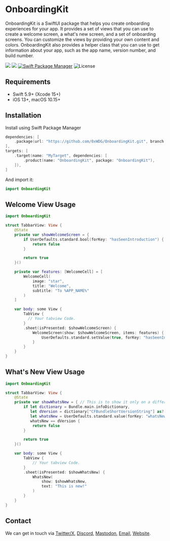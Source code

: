 # OnboardingKit

OnboardingKit is a SwiftUI package that helps you create onboarding experiences for your app. It provides a set of views that you can use to create a welcome screen, a what's new screen, and a set of onboarding screens. You can customize the views by providing your own content and colors. OnboardingKit also provides a helper class that you can use to get information about your app, such as the app name, version number, and build number.

[![](https://img.shields.io/endpoint?url=https%3A%2F%2Fswiftpackageindex.com%2Fapi%2Fpackages%2F0xWDG%2FOnboardingKit%2Fbadge%3Ftype%3Dplatforms)](https://swiftpackageindex.com/0xWDG/OnboardingKit)
[![](https://img.shields.io/endpoint?url=https%3A%2F%2Fswiftpackageindex.com%2Fapi%2Fpackages%2F0xWDG%2FOnboardingKit%2Fbadge%3Ftype%3Dswift-versions)](https://swiftpackageindex.com/0xWDG/OnboardingKit)
[![Swift Package Manager](https://img.shields.io/badge/SPM-compatible-brightgreen.svg)](https://swift.org/package-manager)
![License](https://img.shields.io/github/license/0xWDG/OnboardingKit)

## Requirements

- Swift 5.9+ (Xcode 15+)
- iOS 13+, macOS 10.15+

## Installation

Install using Swift Package Manager

```swift
dependencies: [
    .package(url: "https://github.com/0xWDG/OnboardingKit.git", branch: "main"),
],
targets: [
    .target(name: "MyTarget", dependencies: [
        .product(name: "OnboardingKit", package: "OnboardingKit"),
    ]),
]
```

And import it:

```swift
import OnboardingKit
```

## Welcome View Usage

```swift
import OnboardingKit

struct TabbarView: View {
    @State
    private var showWelcomeScreen = {
        if UserDefaults.standard.bool(forKey: "hasSeenIntroduction") {
            return false
        }

        return true
    }()

    private var features: [WelcomeCell] = [
        WelcomeCell(
            image: "star",
            title: "Welcome",
            subtitle: "To %APP_NAME%"
        )
    ]

    var body: some View {
        TabView {
          // Your tabview Code.
        }
        .sheet(isPresented: $showWelcomeScreen) {
            WelcomeScreen(show: $showWelcomeScreen, items: features) {
                UserDefaults.standard.setValue(true, forKey: "hasSeenIntroduction")
            }
        }
    }
}
```

## What's New View Usage

```swift
import OnboardingKit

struct TabbarView: View {
    @State
    private var showWhatsNew = { // This is to show it only on a different version
        if let dictionary = Bundle.main.infoDictionary,
           let dVersion = dictionary["CFBundleShortVersionString"] as? String,
           let whatsNew = UserDefaults.standard.value(forKey: "whatsNew") as? String,
           whatsNew == dVersion {
            return false
        }

        return true
    }()

    var body: some View {
        TabView {
            // Your tabview Code.
        }
        .sheet(isPresented: $showWhatsNew) {
            WhatsNew(
                show: $showWhatsNew,
                text: "This is new!"
            )
        }
    }
}
```

## Contact

We can get in touch via [Twitter/X](https://twitter.com/0xWDG), [Discord](https://discordapp.com/users/918438083861573692), [Mastodon](https://mastodon.social/@0xWDG), [Email](mailto:email+oss@wesleydegroot.nl), [Website](https://wesleydegroot.nl).
